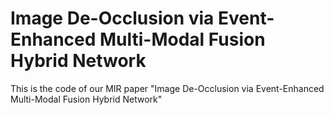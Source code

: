 # Image De-Occlusion via Event-Enhanced Multi-Modal Fusion Hybrid Network
 
This is the code of our MIR paper "Image De-Occlusion via Event-Enhanced Multi-Modal Fusion Hybrid Network"
